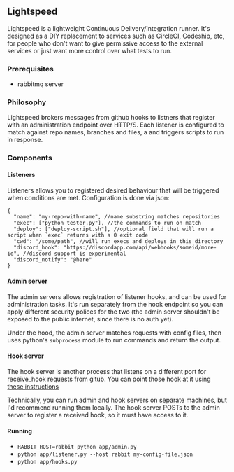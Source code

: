 ## Lightspeed

Lightspeed is a lightweight Continuous Delivery/Integration runner. It's designed as a
DIY replacement to services such as CircleCI, Codeship, etc, for people who don't want
to give permissive access to the external services or just want more control over what tests
to run.

### Prerequisites

- rabbitmq server

### Philosophy

Lightspeed brokers messages from github hooks to listners that register with an administration
endpoint over HTTP/S. Each listener is configured to match against repo names, branches and files, a
and triggers scripts to run in response.

### Components

#### Listeners

Listeners allows you to registered desired behaviour that will be triggered when conditions are met.
Configuration is done via json:

```
{
  "name": "my-repo-with-name", //name substring matches repositories
  "exec": ["python tester.py"], //the commands to run on match
  "deploy": ["deploy-script.sh"], //optional field that will run a script when `exec` returns with a 0 exit code
  "cwd": "/some/path", //will run execs and deploys in this directory
  "discord_hook": "https://discordapp.com/api/webhooks/someid/more-id", //discord support is experimental
  "discord_notify": "@here"
}
```

#### Admin server

The admin servers allows registration of listener hooks, and can be used for administration
tasks. It's run separately from the hook endpoint so you can apply different security polices
for the two (the admin server shouldn't be exposed to the public internet, since there is no
auth yet).

Under the hood, the admin server matches requests with config files, then uses python's
`subprocess` module to run commands and return the output.

#### Hook server

The hook server is another process that listens on a different port for receive_hook requests
from gitub. You can point those hook at it using [these instructions](https://support.hockeyapp.net/kb/third-party-bug-trackers-services-and-webhooks/how-to-set-up-a-webhook-in-github)

Technically, you can run admin and hook servers on separate machines, but I'd recommend running them locally.
The hook server POSTs to the admin server to register a received hook, so it must have access to
it.

#### Running

- `RABBIT_HOST=rabbit python app/admin.py`
- `python app/listener.py --host rabbit my-config-file.json`
- `python app/hooks.py`
